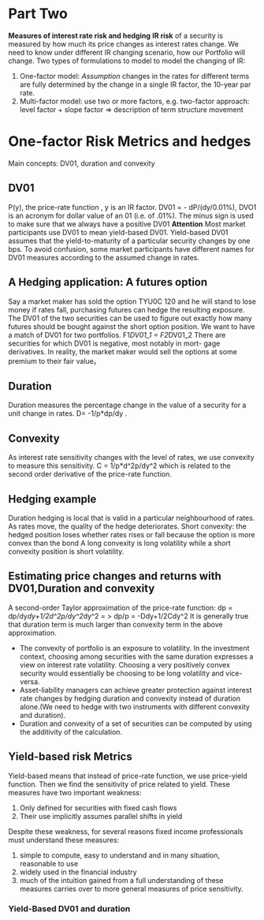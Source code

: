 # Part Two
**Measures of interest rate risk and hedging**
**IR risk** of a security is measured by how much its price changes as interest rates change.
We need to know under different IR changing scenario, how our Portfolio will change.
Two types of formulations to model to model the changing of IR:
1. One-factor model:
   *Assumption*  changes in the rates for different terms are fully determined by the change in a single IR factor, the 10-year par rate.
2. Multi-factor model: use two or more factors, e.g. two-factor approach: level factor + slope factor => description of term structure movement

# One-factor Risk Metrics and hedges
Main concepts: DV01, duration and convexity
## DV01
P(y), the price-rate function , y is an IR factor.
DV01 = - dP/(dy/0.01%), DVO1 is an acronym for dollar value of an 01 (i.e. of .01%). The minus sign is used to make sure that we always have a positive DV01
**Attention** Most market participants use DV01 to mean yield-based DV01. Yield-based DV01 assumes that the yield-to-maturity of a particular security changes by one bps. To avoid confusion, some market participants have different names for DV01 measures according to the assumed change in rates.

## A Hedging application: A futures option
Say a market maker has sold the option TYU0C 120 and he will stand to lose money if rates fall, purchasing futures can hedge the resulting exposure.  The DV01 of the two securities can be used to figure out exactly how many futures should be bought against the short option position.
We want to have a match of DV01 for two portfolios.
F1*DV01_1 = F2*DV01_2
There are securities for which DV01 is negative, most notably in mort- gage derivatives.
In reality, the market maker would sell the options at some premium to their fair value。

## Duration
Duration measures the percentage change in the value of a security for a unit change in rates.
D= -1/p*dp/dy .

## Convexity
As interest rate sensitivity changes with the level of rates, we use convexity to measure this sensitivity.
C = 1/p*d^2p/dy^2 which is related to the second order derivative of the price-rate function.

## Hedging example
Duration hedging is local that is valid in a particular neighbourhood of rates. As rates move, the quality of the hedge deteriorates.
Short convexity: the hedged position loses whether rates rises or fall because the option is more convex than the bond
A long convexity is long volatility while a short convexity position is short volatility.

## Estimating price changes and returns with DV01,Duration and convexity
A second-order Taylor approximation of the price-rate function:
dp = dp/dy*dy+1/2d^2p/dy^2*dy^2 = > dp/p = -Ddy+1/2Cdy^2
It is generally true that duration term is much larger than convexity term in the above approximation.

- The convexity of portfolio is an exposure to volatility. In the investment context, choosing among securities with the same duration expresses a view on interest rate volatility. Choosing a very positively convex security would essentially be choosing to be long volatility and vice-versa.
- Asset-liability managers can achieve greater protection against interest rate changes by hedging duration and convexity instead of duration alone.(We need to hedge with two instruments with different convexity and duration).
- Duration and convexity of a set of securities can be computed by using the additivity of the calculation.

## Yield-based risk Metrics
Yield-based means that instead of price-rate function, we use price-yield function. Then we find the sensitivity of price related to yield. These measures have two important weakness:
1. Only defined for securities with fixed cash flows
2. Their use implicitly assumes parallel shifts in yield

Despite these weakness, for several reasons fixed income professionals must understand these measures:
1. simple to compute, easy to understand and in many situation, reasonable to use
2. widely used in the financial industry
3. much of the intuition gained from a full understanding of these measures carries over to more general measures of price sensitivity.

### Yield-Based DV01 and duration
